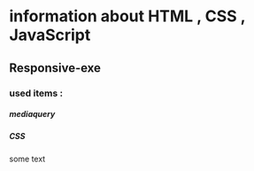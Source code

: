 # information about **HTML** , **CSS** , **JavaScript**
## Responsive-exe
### used items :
##### **mediaquery**
##### **CSS**



some text


